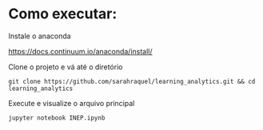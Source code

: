 # Como executar:

Instale o anaconda

https://docs.continuum.io/anaconda/install/ 

Clone o projeto e vá até o diretório

`git clone https://github.com/sarahraquel/learning_analytics.git && cd learning_analytics`

Execute e visualize o arquivo principal

`jupyter notebook INEP.ipynb`
